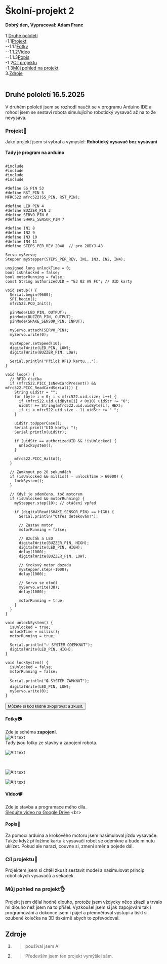 # Školní-projekt 2
__Dobrý den, Vypracoval: Adam Franc__ <br>
<br>
1.[Druhé pololetí](#prvn%C3%AD-pololet%C3%AD-20122024)<br>
-1.1[Projekt](#projekt)<br>
--1.1.1[Fotky](#fotky)<br>
--1.1.2[Video](#video)<br>
--1.1.3[Popis](#popis)<br>
-1.2[Cíl projektu](#c%C3%ADl-projektu)<br>
-1.3[Můj pohled na projekt](#m%C5%AFj-pohled-na-projekt)<br>
3.[Zdroje](#zdroje)<br>
<br>
## Druhé pololetí 16.5.2025
V druhém pololetí jsem se rozhodl naučit se v programu Arduino IDE a rohodl jsem se sestavi robota simulujícího robotický vysavač až na to že nevysává.
### Projekt📁
Jako projekt jsem si vybral a vymyslel: __Robotický vysavač bez vysávání__<br>
<br>
__Tady je program na arduino__
<pre>
<code id="code-block">
#include <SPI.h>
#include <MFRC522.h>
#include <Servo.h>
#include <Stepper.h>

#define SS_PIN 53
#define RST_PIN 5
MFRC522 mfrc522(SS_PIN, RST_PIN);

#define LED_PIN 4
#define BUZZER_PIN 3
#define SERVO_PIN 6
#define SHAKE_SENSOR_PIN 7

#define IN1 8
#define IN2 9
#define IN3 10
#define IN4 11
#define STEPS_PER_REV 2048  // pro 28BYJ-48

Servo myServo;
Stepper myStepper(STEPS_PER_REV, IN1, IN3, IN2, IN4);

unsigned long unlockTime = 0;
bool isUnlocked = false;
bool motorRunning = false;
const String authorizedUID = "E3 02 A9 FC"; // UID karty

void setup() {
  Serial.begin(9600);
  SPI.begin();
  mfrc522.PCD_Init();

  pinMode(LED_PIN, OUTPUT);
  pinMode(BUZZER_PIN, OUTPUT);
  pinMode(SHAKE_SENSOR_PIN, INPUT);

  myServo.attach(SERVO_PIN);
  myServo.write(0);

  myStepper.setSpeed(10);
  digitalWrite(LED_PIN, LOW);
  digitalWrite(BUZZER_PIN, LOW);

  Serial.println("Přilož RFID kartu...");
}

void loop() {
  // RFID čtečka
  if (mfrc522.PICC_IsNewCardPresent() && mfrc522.PICC_ReadCardSerial()) {
    String uidStr = "";
    for (byte i = 0; i < mfrc522.uid.size; i++) {
      if (mfrc522.uid.uidByte[i] < 0x10) uidStr += "0";
      uidStr += String(mfrc522.uid.uidByte[i], HEX);
      if (i < mfrc522.uid.size - 1) uidStr += " ";
    }

    uidStr.toUpperCase();
    Serial.print("UID karty: ");
    Serial.println(uidStr);

    if (uidStr == authorizedUID && !isUnlocked) {
      unlockSystem();
    }

    mfrc522.PICC_HaltA();
  }

  // Zamknout po 20 sekundách
  if (isUnlocked && millis() - unlockTime > 60000) {
    lockSystem();
  }

  // Když je odemčeno, toč motorem
  if (isUnlocked && motorRunning) {
    myStepper.step(10); // otáčení vpřed

    if (digitalRead(SHAKE_SENSOR_PIN) == HIGH) {
      Serial.println("Otřes detekován!");

      // Zastav motor
      motorRunning = false;

      // Bzučák a LED
      digitalWrite(BUZZER_PIN, HIGH);
      digitalWrite(LED_PIN, HIGH);
      delay(1000);
      digitalWrite(BUZZER_PIN, LOW);

      // Krokový motor dozadu
      myStepper.step(-1000);
      delay(1000);

      // Servo se otočí
      myServo.write(30);
      delay(1000);
      
      motorRunning = true;
    }
  }
}

void unlockSystem() {
  isUnlocked = true;
  unlockTime = millis();
  motorRunning = true;

  Serial.println("✅ SYSTÉM ODEMKNUT");
  digitalWrite(LED_PIN, HIGH);
}

void lockSystem() {
  isUnlocked = false;
  motorRunning = false;

  Serial.println("🔒 SYSTÉM ZAMKNUT");
  digitalWrite(LED_PIN, LOW);
  myServo.write(0);
}
</code>
<button onclick="copyToClipboard()">Můžete si kód klidně zkopírovat a zkusit.</button>
</pre>
#### Fotky📷
Zde je schéma __zapojení__.
<br>
![Alt text](planek.png )
<br>
Tady jsou fotky ze stavby a zapojení robota.
<br>

![Alt text](kostrarobota.jpg)

<br>

![Alt text](zapojenyrobot.jpg)

![Alt text](zapojeneauto.jpg)
<br>

#### Video📽
Zde je stavba a programace mého díla.<br> 
[Sledujte video na Google Drive]([https://drive.google.com/file/d/](https://drive.google.com/file/d/1ypbqBTWg2mv9Rm_5_K_RhccYSWaEKLSi/view?usp=sharing))
<br>

#### Popis📝
Za pomocí arduina a krokového motoru jsem nasimuloval jízdu vysavače. Takže když přiložíme kartu k vysavači robot se odemkne a bude minutu uklízet. Pokud ale narazí, couvne si, zmení směr a pojede dál.
<br>

### Cíl projektu🎯
Projektem jsem si chtěl zkusit sestavit model a nasimulovat princip robotických vysavačů a sekaček
<br>

### Můj pohled na projekt👌
Projekt jsem dělal hodně dlouho, protože jsem vždycky něco zkazil a trvalo mi dlouho než jsem na to přišel. Vyzkoušel jsem si jak zapojování tak i programování a dokonce jsem i pájel a přemněřoval výstupi a tiskl si ozubené kolečka na 3D tiskárně abych to zpřevodoval.<br>

## Zdroje
1) > používal jsem AI
2) > Především jsem ten projekt vymýšlel sám.
